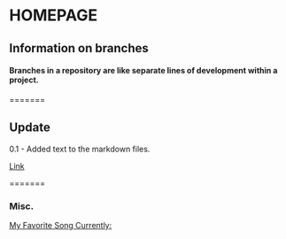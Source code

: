 # HOMEPAGE
## Information on branches
#### Branches in a repository are like separate lines of development within a project.
=======
## Update

0.1 - Added text to the markdown files.

[Link](https://www.mtu.edu)

=======
### Misc.

[My Favorite Song Currently: ](https://youtu.be/KvMY1uzSC1E?si=f3G8YFeXk_jXIcSX)
